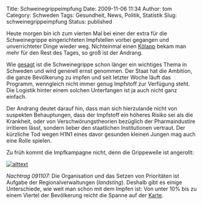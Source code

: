 Title: Schweinegrippeimpfung
Date: 2009-11-06 11:34
Author: tom
Category: Schweden
Tags: Gesundheit, News, Politik, Statistik
Slug: schweinegrippeimpfung
Status: published

Heute morgen bin ich zum vierten Mal bei einer der extra für die
Schweinegrippe eingerichteten Impfstellen vorbei gegangen und
unverrichteter Dinge wieder weg. Nichteinmal einen
[Kölapp](http://www.fiket.de/2006/09/25/wort-der-woche-koelapp/) bekam
man mehr für den Rest des Tages, so groß ist der Andrang.

Wie
[gesagt](http://www.fiket.de/2009/09/16/die-schweinegrippe-in-schweden/)
ist die Schweinegrippe schon länger ein wichtiges Thema in Schweden und
wird generell ernst genommen. Der Staat hat die Ambition, die ganze
Bevölkerung zu impfen und seit letzter Woche läuft das Programm,
wenngleich nicht immer genug Impfstoff zur Verfügung steht. Die Logistik
hinter einem solchen Unterfangen ist ja auch nicht ganz einfach.

Der Andrang deutet darauf hin, dass man sich hierzulande nicht von
suspekten Behauptungen, dass der Impfstoff ein höheres Risiko sei als
die Krankheit, oder von Verschwörungstheorien bezüglich der
Pharmaindustire irritieren lässt, sondern lieber den staatlichen
Institutionen vertraut. Der kürzliche Tod wegen H1N1 eines davor
gesunden kleinen Jungen mag auch eine Rolle spielen.

Zu früh kommt die Impfkampagne nicht, denn die Grippewelle ist
angerollt:  

[![alttext](http://www.fiket.de/pic/flutrend.png)](http://smi.se/publikationer/smis-nyhetsbrev/influensarapporter/sasongen-20092010/influensarapport-vecka-44-2611---111--2009/#p15507)

*Nachtrag 091107:* Die Organisation und das Setzen von Prioritäten ist
Aufgabe der Regionalverwaltungen (*landsting*). Deshalb gibt es einige
Unterschiede, wie weit man schon mit dem Impfen ist: Von unter 10% bis
zu einem Viertel der Bevölkerung reicht die Spanne auf der
[Karte]((im)).

